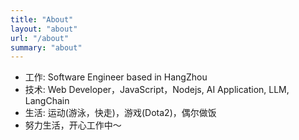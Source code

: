 ```yaml
---
title: "About"
layout: "about"
url: "/about"
summary: "about"
---
```


* 工作: Software Engineer based in HangZhou
* 技术: Web Developer，JavaScript，Nodejs, AI Application, LLM, LangChain
* 生活: 运动(游泳，快走)，游戏(Dota2)，偶尔做饭
* 努力生活，开心工作中～
